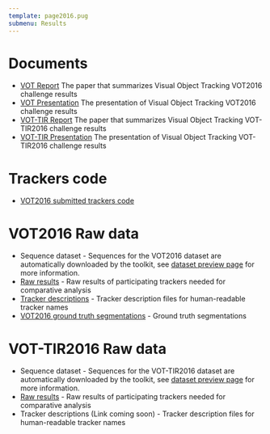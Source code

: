 ```yaml
---
template: page2016.pug
submenu: Results
---
```


# Documents

-   [VOT Report](http://data.votchallenge.net/vot2016/presentations/vot_2016_paper.pdf) The paper that summarizes Visual Object Tracking VOT2016 challenge results
-   [VOT Presentation](http://data.votchallenge.net/vot2016/presentations/vot_2016_presentation.pdf) The presentation of Visual Object Tracking VOT2016 challenge results
-   [VOT-TIR Report](http://data.votchallenge.net/vot2016/presentations/vot_tir_2016_paper.pdf) The paper that summarizes Visual Object Tracking VOT-TIR2016 challenge results
-   [VOT-TIR Presentation](http://data.votchallenge.net/vot2016/presentations/vot_tir_2016_presentation.pdf) The presentation of Visual Object Tracking VOT-TIR2016 challenge results

# Trackers code

-   [VOT2016 submitted trackers code](trackers.html)

# VOT2016 Raw data

-   Sequence dataset - Sequences for the VOT2016 dataset are automatically downloaded by the toolkit, see [dataset preview page](/vot2016/dataset.html) for more information.
-   [Raw results](http://data.votchallenge.net/vot2016/vot2016_results.zip) - Raw results of participating trackers needed for comparative analysis
-   [Tracker descriptions](http://data.votchallenge.net/vot2016/vot2016_trackers.zip) - Tracker description files for human-readable tracker names
-   [VOT2016 ground truth segmentations](http://cmp.felk.cvut.cz/~vojirtom/dataset/votseg/index.html) - Ground truth segmentations

# VOT-TIR2016 Raw data

-   Sequence dataset - Sequences for the VOT-TIR2016 dataset are automatically downloaded by the toolkit, see [dataset preview page](/vot2016/dataset.html) for more information.
-   [Raw results](http://data.votchallenge.net/vot2016/vot-tir2016_results.zip) - Raw results of participating trackers needed for comparative analysis
-   Tracker descriptions (Link coming soon) - Tracker description files for human-readable tracker names
